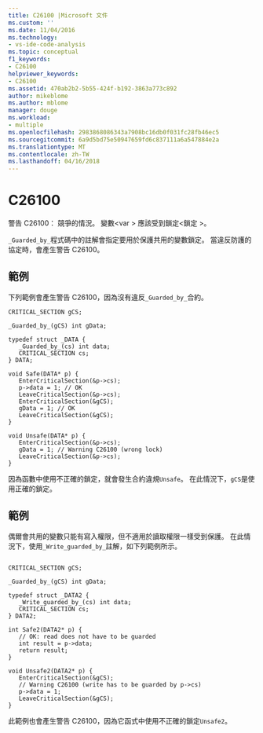 ```yaml
---
title: C26100 |Microsoft 文件
ms.custom: ''
ms.date: 11/04/2016
ms.technology:
- vs-ide-code-analysis
ms.topic: conceptual
f1_keywords:
- C26100
helpviewer_keywords:
- C26100
ms.assetid: 470ab2b2-5b55-424f-b192-3863a773c892
author: mikeblome
ms.author: mblome
manager: douge
ms.workload:
- multiple
ms.openlocfilehash: 2983868086343a7908bc16db0f031fc28fb46ec5
ms.sourcegitcommit: 6a9d5bd75e50947659fd6c837111a6a547884e2a
ms.translationtype: MT
ms.contentlocale: zh-TW
ms.lasthandoff: 04/16/2018
---
```

# <a name="c26100"></a>C26100
警告 C26100： 競爭的情況。 變數\<var > 應該受到鎖定\<鎖定 >。  
  
 `_Guarded_by_`程式碼中的註解會指定要用於保護共用的變數鎖定。 當違反防護的協定時，會產生警告 C26100。  
  
## <a name="example"></a>範例  
 下列範例會產生警告 C26100，因為沒有違反`_Guarded_by_`合約。  
  
```  
CRITICAL_SECTION gCS;   
  
_Guarded_by_(gCS) int gData;   
  
typedef struct _DATA {   
   _Guarded_by_(cs) int data;   
   CRITICAL_SECTION cs;   
} DATA;   
  
void Safe(DATA* p) {   
   EnterCriticalSection(&p->cs);   
   p->data = 1; // OK   
   LeaveCriticalSection(&p->cs);   
   EnterCriticalSection(&gCS);   
   gData = 1; // OK   
   LeaveCriticalSection(&gCS);   
}   
  
void Unsafe(DATA* p) {   
   EnterCriticalSection(&p->cs);   
   gData = 1; // Warning C26100 (wrong lock)   
   LeaveCriticalSection(&p->cs);   
}  
```  
  
 因為函數中使用不正確的鎖定，就會發生合約違規`Unsafe`。 在此情況下，`gCS`是使用正確的鎖定。  
  
## <a name="example"></a>範例  
 偶爾會共用的變數只能有寫入權限，但不適用於讀取權限一樣受到保護。 在此情況下，使用`_Write_guarded_by_`註解，如下列範例所示。  
  
```  
  
CRITICAL_SECTION gCS;   
  
_Guarded_by_(gCS) int gData;   
  
typedef struct _DATA2 {   
   _Write_guarded_by_(cs) int data;   
   CRITICAL_SECTION cs;   
} DATA2;   
  
int Safe2(DATA2* p) {   
   // OK: read does not have to be guarded   
   int result = p->data;   
   return result;   
}   
  
void Unsafe2(DATA2* p) {   
   EnterCriticalSection(&gCS);   
   // Warning C26100 (write has to be guarded by p->cs)   
   p->data = 1;   
   LeaveCriticalSection(&gCS);   
}   
```  
  
 此範例也會產生警告 C26100，因為它函式中使用不正確的鎖定`Unsafe2`。